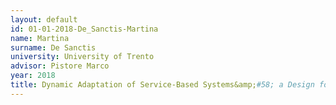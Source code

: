 ```yaml
---
layout: default 
id: 01-01-2018-De_Sanctis-Martina
name: Martina
surname: De Sanctis
university: University of Trento
advisor: Pistore Marco
year: 2018
title: Dynamic Adaptation of Service-Based Systems&amp;#58; a Design for Adaptation Framework
---
```

